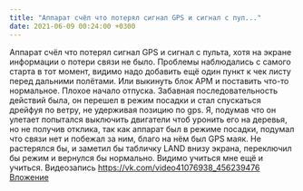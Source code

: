 ```yaml
---
title: "Аппарат счёл что потерял сигнал GPS и сигнал с пул..."
date: 2021-06-09 00:24:00 +0300
---
```


Аппарат счёл что потерял сигнал GPS и сигнал с пульта, хотя на экране информации о потери связи не было. Проблемы наблюдались с самого старта в тот момент, видимо надо добавить ещё один пункт к чек листу перед дальними полётами. Или выкинуть блок APM и поставить что-то нормальное. Плохое начало отпуска.
Забавная последовательность действий была, он перешел в режим посадки и стал спускаться дрейфуя по ветру, не удерживая позицию по gps. Я, подумав что он улетает попытался выключить двигатели чтоб уронить его на деревья, но не получив отклика, так как аппарат был в режиме посадки, подумал что связи нет и побежал за ним, благо на нём был GPS маяк.
Не растерялся бы, и заметил бы табличку LAND внизу экрана, переключил бы режим и вернулся бы нормально. Видимо учиться мне ещё и учиться.
Видеозапись
<a class="vk-attach" href="https://vk.com/video41076938_456239476">https://vk.com/video41076938_456239476</a>
<a class="vk-attach" href="https://vk.com/video41076938_456239476">Вложение</a>
